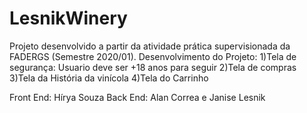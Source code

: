 # LesnikWinery
Projeto desenvolvido a partir da atividade prática supervisionada da FADERGS (Semestre 2020/01).
Desenvolvimento do Projeto:
1)Tela de segurança: Usuario deve ser +18  anos para seguir
2)Tela de compras
3)Tela da História da vinícola
4)Tela do Carrinho

Front End: Hírya Souza
Back End: Alan Correa e Janise Lesnik

